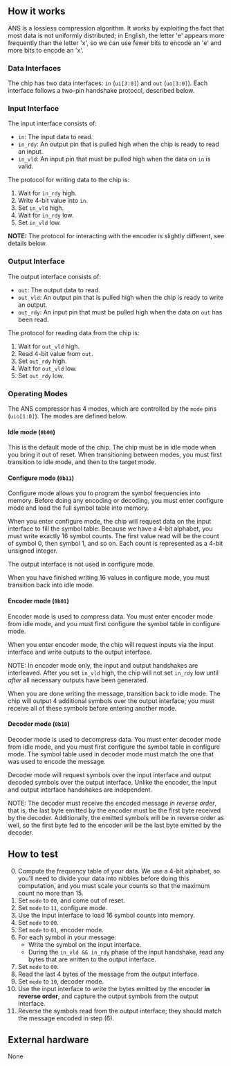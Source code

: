 <!---

This file is used to generate your project datasheet. Please fill in the information below and delete any unused
sections.

You can also include images in this folder and reference them in the markdown. Each image must be less than
512 kb in size, and the combined size of all images must be less than 1 MB.
-->

## How it works

ANS is a lossless compression algorithm. It works by exploiting the fact that
most data is not uniformly distributed; in English, the letter 'e' appears more
frequently than the letter 'x', so we can use fewer bits to encode an 'e' and
more bits to encode an 'x'.

### Data Interfaces
The chip has two data interfaces: `in` (`ui[3:0]`) and `out` (`uo[3:0]`). Each
interface follows a two-pin handshake protocol, described below.

### Input Interface

The input interface consists of:

 * `in`: The input data to read.
 * `in_rdy`: An output pin that is pulled high when the chip is ready to read
   an input.
 * `in_vld`: An input pin that must be pulled high when the data on `in` is
   valid.

The protocol for writing data to the chip is:

1. Wait for `in_rdy` high.
2. Write 4-bit value into `in`.
3. Set `in_vld` high.
4. Wait for `in_rdy` low.
5. Set `in_vld` low.

**NOTE:** The protocol for interacting with the encoder is slightly different,
see details below.

### Output Interface

The output interface consists of:

 * `out`: The output data to read.
 * `out_vld`: An output pin that is pulled high when the chip is ready to write
   an output.
 * `out_rdy`: An input pin that must be pulled high when the data on `out` has
   been read.

The protocol for reading data from the chip is:

1. Wait for `out_vld` high.
2. Read 4-bit value from `out`.
3. Set `out_rdy` high.
4. Wait for `out_vld` low.
5. Set `out_rdy` low.

### Operating Modes
The ANS compressor has 4 modes, which are controlled by the `mode` pins
(`uio[1:0]`). The modes are defined below.

#### Idle mode (`0b00`)

This is the default mode of the chip. The chip must be in idle mode when you
bring it out of reset. When transitioning between modes, you must first
transition to idle mode, and then to the target mode.

#### Configure mode (`0b11`)

Configure mode allows you to program the symbol frequencies into memory. Before
doing any encoding or decoding, you must enter configure mode and load the full
symbol table into memory.

When you enter configure mode, the chip will request data on the input interface
to fill the symbol table. Because we have a 4-bit alphabet, you must write
exactly 16 symbol counts. The first value read will be the count of symbol 0,
then symbol 1, and so on. Each count is represented as a 4-bit unsigned integer.

The output interface is not used in configure mode.

When you have finished writing 16 values in configure mode, you must transition
back into idle mode.

#### Encoder mode (`0b01`)

Encoder mode is used to compress data. You must enter encoder mode from idle
mode, and you must first configure the symbol table in configure mode.

When you enter encoder mode, the chip will request inputs via the input
interface and write outputs to the output interface.

NOTE: In encoder mode only, the input and output handshakes are interleaved.
After you set `in_vld` high, the chip will not set `in_rdy` low until *after*
all necessary outputs have been generated.

When you are done writing the message, transition back to idle mode. The chip
will output 4 additional symbols over the output interface; you must receive all
of these symbols before entering another mode.

#### Decoder mode (`0b10`)

Decoder mode is used to decompress data. You must enter decoder mode from idle
mode, and you must first configure the symbol table in configure mode. The
symbol table used in decoder mode must match the one that was used to encode the
message.

Decoder mode will request symbols over the input interface and output decoded
symbols over the output interface. Unlike the encoder, the input and output
interface handshakes are independent.

NOTE: The decoder must receive the encoded message *in reverse order*, that is,
the last byte emitted by the encoder must be the first byte received by the
decoder. Additionally, the emitted symbols will be in reverse order as well, so
the first byte fed to the encoder will be the last byte emitted by the decoder.

## How to test

0. Compute the frequency table of your data. We use a 4-bit alphabet, so you'll
need to divide your data into nibbles before doing this computation, and you 
must scale your counts so that the maximum count no more than 15.
1. Set `mode` to `00`, and come out of reset.
2. Set `mode` to `11`, configure mode.
3. Use the input interface to load 16 symbol counts into memory.
4. Set `mode` to `00`.
5. Set `mode` to `01`, encoder mode.
6. For each symbol in your message:
    * Write the symbol on the input interface.
    * During the `in_vld && in_rdy` phase of the input handshake, read any bytes
      that are written to the output interface.
7. Set `mode` to `00`.
8. Read the last 4 bytes of the message from the output interface.
9. Set `mode` to `10`, decoder mode.
10. Use the input interface to write the bytes emitted by the encoder **in reverse order**,
    and capture the output symbols from the output interface.
11. Reverse the symbols read from the output interface; they should match the
    message encoded in step (6).

## External hardware

None
